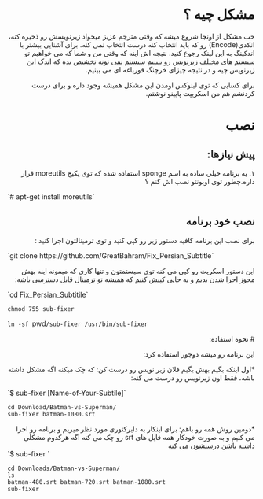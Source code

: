 <div dir="rtl">

# مشکل چیه ؟

خب مشکل از اونجا شروع میشه که وقتی مترجم عزیز میخواد زیرنویسش رو ذخیره کنه، انکدی(Encode) رو که باید انتخاب کنه درست انتخاب نمی کنه. برای آشنایی بیشتر با اندکینگ به این لینک رجوع کنید. نتیجه اش اینه که وقتی من و شما که می خواهیم تو سیستم های مختلف زیرنویس رو ببینیم سیستم نمی تونه تخشیص بده که اندک این زیرنویس چیه و در نتیجه چیزای خرچنگ قورباغه ای می بینیم.

برای کسایی که توی لینوکس اومدن این مشکل همیشه وجود داره و برای درست کردنشم هم من اسکریپت پایینو نوشتم.

# نصب
## پیش نیازها:
۱. یه برنامه خیلی ساده به اسم sponge استفاده شده که توی پکیج moreutils قرار داره.چطور توی اوبونتو نصب اش کنم ؟

<div dir="ltr">
`# apt-get install moreutils`
</div>

## نصب خود برنامه

برای نصب این برنامه کافیه دستور زیر رو کپی کنید و توی ترمینالتون اجرا کنید : 
<div dir="ltr">
`git clone https://github.com/GreatBahram/Fix_Persian_Subtitle`
</div>

این دستور اسکرپت رو کپی می کنه توی سیستمتون و تنها کاری که میمونه اینه بهش مجوز اجرا شدن بدیم و یه جایی کپیش کنیم که همیشه تو ترمینال قابل دسترسی باشه: 
<div dir="ltr">
‍`cd Fix_Persian_Subtitile`

`chmod 755 sub-fixer`

`ln -sf `pwd`/sub-fixer /usr/bin/sub-fixer`
</div>
# نحوه استفاده:

این برنامه رو میشه دوجور استفاده کرد:

*اول اینکه بگیم بهش بگیم فلان زیر نویس رو درست کن: که چک میکنه اگه مشکل داشته باشه،‌ فقط اون زیرنویس رو درست می کنه:‌

<div dir="ltr">
 `$ sub-fixer [Name-of-Your-Subtile]` 
 
```
cd Download/Batman-vs-Superman/
sub-fixer batman-1080.srt
```
</div>
*دومین روش همه رو باهم: برای اینکار به دایرکتوری مورد نظر میریم و برنامه رو اجرا می کنیم و به صورت خودکار همه فایل های srt رو چک می کنه اگه هرکدوم مشکلی داشته باشن درستشون می کنه 

<div dir="ltr">
 `$ sub-fixer `

```
cd Downloads/Batman-vs-Superman/
ls 
batman-480.srt batman-720.srt batman-1080.srt
sub-fixer  

```
</div>


</div>
